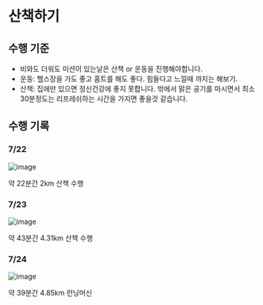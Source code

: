 # 산책하기

## 수행 기준

- 비와도 더워도 미션이 있는날은 산책 or 운동을 진행해야합니다.
- 운동: 헬스장을 가도 좋고 홈트를 해도 좋다. 힘들다고 느낄때 까지는 해보기.
- 산책: 집에만 있으면 정신건강에 좋지 못합니다. 밖에서 맑은 공기를 마시면서 최소 30분정도는 리프레쉬하는 시간을 가지면 좋을것 같습니다.

## 수행 기록

### 7/22

![image](https://github.com/user-attachments/assets/e820badd-516c-4ed9-9e41-c76c3f6d9f10)

약 22분간 2km 산책 수행

### 7/23

![image](https://github.com/user-attachments/assets/e41cc58d-0149-4118-b1a8-6ba1af309e7b)

약 43분간 4.31km 산책 수행

### 7/24

![image](https://github.com/user-attachments/assets/df824eb4-f804-40f2-a5dd-f4078bcac801)

약 39분간 4.85km 런닝머신
